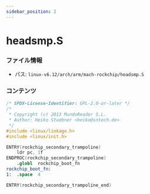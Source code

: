 ```yaml
---
sidebar_position: 2
---
```

# headsmp.S

### ファイル情報

- パス: `linux-v6.12/arch/arm/mach-rockchip/headsmp.S`

### コンテンツ

```S
/* SPDX-License-Identifier: GPL-2.0-or-later */
/*
 * Copyright (c) 2013 MundoReader S.L.
 * Author: Heiko Stuebner <heiko@sntech.de>
 */
#include <linux/linkage.h>
#include <linux/init.h>

ENTRY(rockchip_secondary_trampoline)
	ldr	pc, 1f
ENDPROC(rockchip_secondary_trampoline)
	.globl	rockchip_boot_fn
rockchip_boot_fn:
1:	.space	4

ENTRY(rockchip_secondary_trampoline_end)

```
